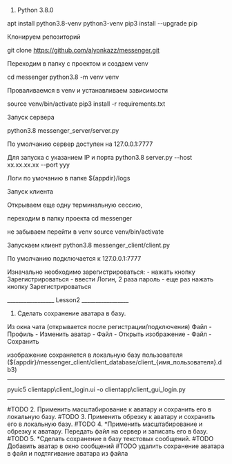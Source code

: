 1. Python 3.8.0

apt install python3.8-venv python3-venv
pip3 install --upgrade pip

Клонируем репозиторий 

git clone https://github.com/alyonkazz/messenger.git

Переходим в папку с проектом и создаем venv

cd messenger 
python3.8 -m venv venv

Проваливаемся в venv и устанавливаем зависимости 

source venv/bin/activate
pip3 install -r requirements.txt


Запуск сервера 

python3.8 messenger_server/server.py

По умолчанию сервер доступен на 127.0.0.1:7777

Для запуска с указанием IP и порта 
python3.8 server.py --host xx.xx.xx.xx --port yyy

Логи по умочанию в папке ${appdir}/logs


Запуск клиента 

Открываем еще одну терминальную сессию, 

переходим в папку проекта
cd messenger

не забываем перейти в venv 
source venv/bin/activate

Запускаем клиент 
python3.8 messenger_client/client.py

По умолчанию подключается к 127.0.0.1:7777

Изначально необходимо зарегистрироваться:
    - нажать кнопку Зарегистрироваться
    - ввести Логин, 2 раза пароль
    - еще раз нажать кнопку Зарегистрироваться


_________________ Lesson2 _________________

1. Сделать сохранение аватара в базу.

Из окна чата (открывается после регистрации/подключения)
Файл - Профиль - Изменить аватар - Файл - Открыть изображение - Файл - Сохранить

изображение сохраняется в локальную базу пользователя
(${appdir}/messenger_client/client_database/client_{имя_пользователя}.db3)








______________________________________
pyuic5 clientapp\client_login.ui -o clientapp\client_gui_login.py

______________________________________ 
#TODO 2. Применить масштабирование к аватару и сохранить его в локальную базу.
#TODO 3. Применить обрезку к аватару и сохранить его в локальную базу.
#TODO 4. *Применить масштабирование и обрезку к аватару. Передать файл на сервер и записать его в базу.
#TODO 5. *Сделать сохранение в базу текстовых сообщений.
#TODO Добавить аватар в окно сообщений
#TODO удалить сохранение аватара в файл и подтягивание аватара из файла
